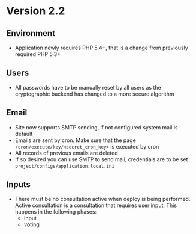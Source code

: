 # Version 2.2

## Environment
* Application newly requires PHP 5.4+, that is a change from previously required PHP 5.3+

## Users
* All passwords have to be manually reset by all users as the cryptographic backend has changed to a more secure algorithm

## Email
* Site now supports SMTP sending, if not configured system mail is default
* Emails are sent by cron. Make sure that the page ```/cron/execute/key/<secret_cron_key>``` is executed by cron
* All records of previous emails are deleted
* If so desired you can use SMTP to send mail, credentials are to be set ```project/configs/application.local.ini```

## Inputs
* There must be no consultation active when deploy is being performed. Active consultation is a consultation that requires user input. This happens in the following phases:
    * input
    * voting
